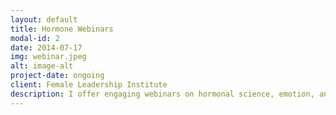 ```yaml
---
layout: default
title: Hormone Webinars 
modal-id: 2
date: 2014-07-17
img: webinar.jpeg
alt: image-alt
project-date: ongoing
client: Female Leadership Institute
description: I offer engaging webinars on hormonal science, emotion, and mental health for academic, public, and corporate audiences.
---
```

